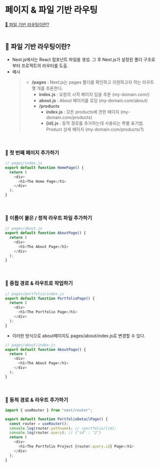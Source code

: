 # 페이지 & 파일 기반 라우팅

[📌 파일 기반 라우팅이란?](#-파일-기반-라우팅이란)<br>
<br>

## 📌 파일 기반 라우팅이란?

- Next.js에서는 React 컴포넌트 파일을 생성. 그 후 Next.js가 설정된 폴더 구조로부터 프로젝트의 라우터를 도출.
- 예시
  > - **/pages** : Next.js는 pages 폴더를 확인하고 지원하고자 하는 라우트 몇 개를 추론한다.
  >   - **index.js** : 요청의 시작 페이지 임을 추론 (my-domain.com/)
  >   - **about.js** : About 페이지를 로딩 (my-domain.com/about)
  >   - **/products**
  >     - **index.js** : 모든 products에 관한 페이지 (my-domain.com/products)
  >     - **[id].js** : 동적 경로를 추가하는데 사용되는 특별 표기법. Product 상세 페이지 (my-domain.com/products/1)

<br>

### 📖 첫 번째 페이지 추가하기

```js
// pages/index.js
export default function HomePage() {
  return (
    <div>
      <h1>The Home Page</h1>
    </div>
  );
}
```

<br>

### 📖 이름이 붙은 / 정적 라우트 파일 추가하기

```js
// pages/about.js
export default function AboutPage() {
  return (
    <div>
      <h1>The About Page</h1>
    </div>
  );
}
```

<br>

### 📖 중첩 경로 & 라우트로 작업하기

```js
// pages/portfolio/index.js
export default function PortfolioPage() {
  return (
    <div>
      <h1>The Portfolio Page</h1>
    </div>
  );
}
```

- 이러한 방식으로 about페이지도 pages/about/index.js로 변경할 수 있다.

```js
// pages/about/index.js
export default function AboutPage() {
  return (
    <div>
      <h1>The About Page</h1>
    </div>
  );
}
```

<br>

### 📖 동적 경로 & 라우트 추가하기

```js
import { useRouter } from "next/router";

export default function PortfolioDetailPage() {
  const router = useRouter();
  console.log(router.pathname); // /portfolio/[id];
  console.log(router.query); // {"id" : "2"}
  return (
    <div>
      <h1>The Portfolio Project {router.query.id} Page</h1>
    </div>
  );
}
```
